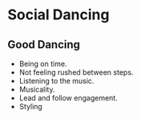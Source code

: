 # Social Dancing

## Good Dancing

- Being on time.
- Not feeling rushed between steps.
- Listening to the music.
- Musicality.
- Lead and follow engagement.
- Styling
